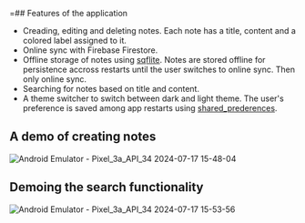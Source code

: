 =## Features of the application

- Creading, editing and deleting notes. Each note has a title, content and a colored label assigned to it.
- Online sync with Firebase Firestore.
- Offline storage of notes using [sqflite](https://pub.dev/packages/sqflite). Notes are stored offline for persistence accross restarts until the user switches to online sync. Then only online sync.
- Searching for notes based on title and content.
- A theme switcher to switch between dark and light theme. The user's preference is saved among app restarts using [shared_prederences](https://pub.dev/packages/shared_preferences).

## A demo of creating notes

![Android Emulator - Pixel_3a_API_34 2024-07-17 15-48-04](https://user-images.githubusercontent.com/36075176/113130054-3da5cf80-9239-11eb-9ad6-6e0a79fc4b31.gif)

## Demoing the search functionality

![Android Emulator - Pixel_3a_API_34 2024-07-17 15-53-56](https://user-images.githubusercontent.com/36075176/113130422-af7e1900-9239-11eb-8fa5-c4f53922abc9.gif)
